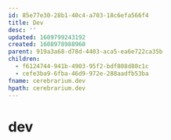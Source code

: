 ```yaml
---
id: 85e77e30-28b1-40c4-a703-18c6efa566f4
title: Dev
desc: ''
updated: 1609799243192
created: 1608978988960
parent: 919a3a68-d78d-4403-aca5-ea6e722ca35b
children:
  - f6124744-941b-4903-95f2-bdf808d80c1c
  - cefe3ba9-6fba-46d9-972e-288aadfb53ba
fname: cerebrarium.dev
hpath: cerebrarium.dev
---
```

# dev

